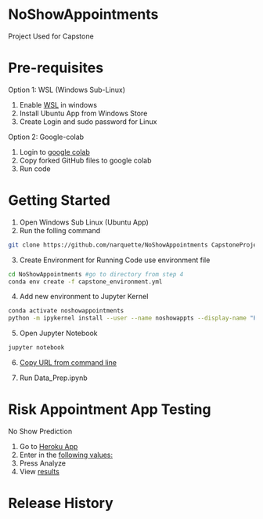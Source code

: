 # NoShowAppointments
Project Used for Capstone

# Pre-requisites

Option 1: WSL (Windows Sub-Linux)

1. Enable [WSL](https://winaero.com/blog/enable-wsl-windows-10-fall-creators-update/) in windows 
2. Install Ubuntu App from Windows Store
3. Create Login and sudo password for Linux

Option 2: Google-colab

1. Login to [google colab](https://colab.research.google.com/notebooks/welcome.ipynb)
2. Copy forked GitHub files to google colab
3. Run code 

# Getting Started 

1. Open Windows Sub Linux (Ubuntu App)
2. Run the folling command

```sh
git clone https://github.com/narquette/NoShowAppointments CapstoneProject
```

3. Create Environment for Running Code use environment file

```sh
cd NoShowAppointments #go to directory from step 4
conda env create -f capstone_environment.yml
```
4. Add new environment to Jupyter Kernel

```sh
conda activate noshowappointments
python -m ipykernel install --user --name noshowappts --display-name "Python (noshowappts)"
```
5. Open Jupyter Notebook

```sh
jupyter notebook
```
6. [Copy URL from command line](https://www.screencast.com/t/JgVmAL6wC)

7. Run Data_Prep.ipynb

# Risk Appointment App Testing

No Show Prediction

1) Go to [Heroku App](https://apptnoshow.herokuapp.com/)
2) Enter in the [following values:](https://www.screencast.com/t/WopLcsUI95m)
3) Press Analyze
4) View [results](https://www.screencast.com/t/h1EpH8Pr) 




# Release History

